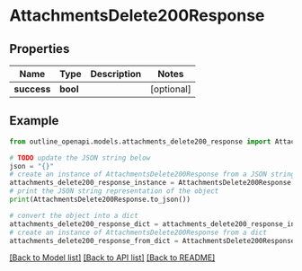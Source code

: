 # AttachmentsDelete200Response


## Properties

Name | Type | Description | Notes
------------ | ------------- | ------------- | -------------
**success** | **bool** |  | [optional] 

## Example

```python
from outline_openapi.models.attachments_delete200_response import AttachmentsDelete200Response

# TODO update the JSON string below
json = "{}"
# create an instance of AttachmentsDelete200Response from a JSON string
attachments_delete200_response_instance = AttachmentsDelete200Response.from_json(json)
# print the JSON string representation of the object
print(AttachmentsDelete200Response.to_json())

# convert the object into a dict
attachments_delete200_response_dict = attachments_delete200_response_instance.to_dict()
# create an instance of AttachmentsDelete200Response from a dict
attachments_delete200_response_from_dict = AttachmentsDelete200Response.from_dict(attachments_delete200_response_dict)
```
[[Back to Model list]](../README.md#documentation-for-models) [[Back to API list]](../README.md#documentation-for-api-endpoints) [[Back to README]](../README.md)



